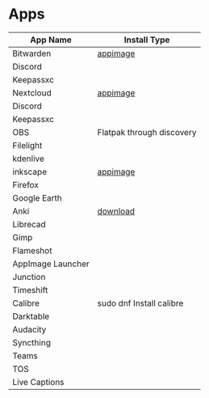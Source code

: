 # Apps


 App Name            | Install Type
---------------------|--------------
 Bitwarden           | [appimage](https://vault.bitwarden.com/download/?app=desktop&platform=linux)
 Discord             |
 Keepassxc           |
 Nextcloud           | [appimage](https://github.com/nextcloud-releases/desktop/releases/download/v3.9.0/Nextcloud-3.9.0-x86_64.AppImage)
 Discord             |
 Keepassxc           |
 OBS                 | Flatpak through discovery
 Filelight           |
 kdenlive            |
 inkscape            | [appimage](https://inkscape.org/release/inkscape-1.2.2/gnulinux/appimage/dl/)
 Firefox             |
 Google Earth        |
 Anki                | [download](https://github.com/ankitects/anki/releases/download/2.1.65/anki-2.1.65-linux-qt6.tar.zst)
 Librecad            |
 Gimp                |
 Flameshot           |
 AppImage Launcher   |
 Junction            |
 Timeshift           |
 Calibre             | sudo dnf Install calibre
 Darktable           |
 Audacity            |
 Syncthing           |
 Teams               |
 TOS                 |
 Live Captions       |
